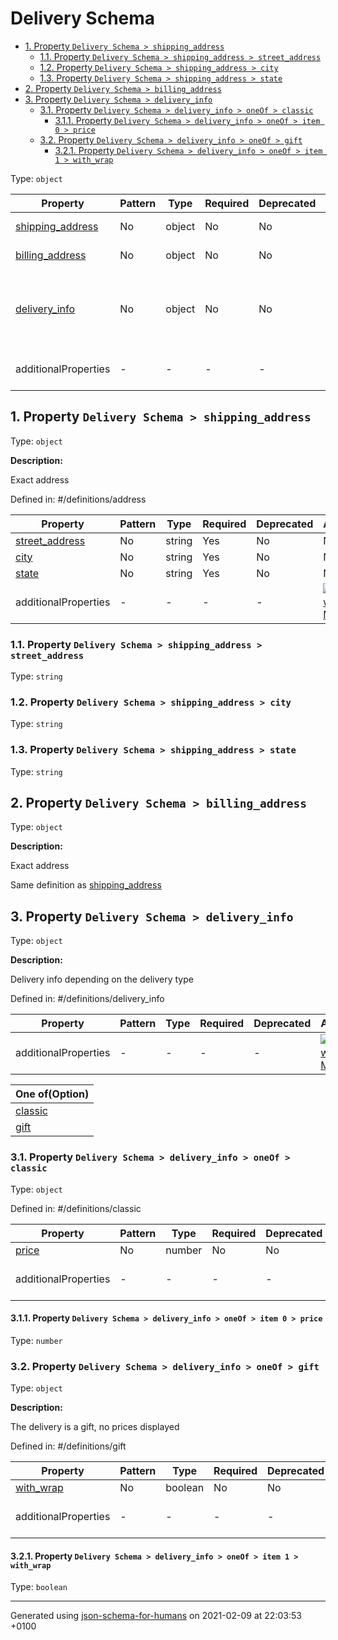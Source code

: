 # Delivery Schema

- [1. Property `Delivery Schema > shipping_address`](#shipping_address)
  - [1.1. Property `Delivery Schema > shipping_address > street_address`](#shipping_address_street_address)
  - [1.2. Property `Delivery Schema > shipping_address > city`](#shipping_address_city)
  - [1.3. Property `Delivery Schema > shipping_address > state`](#shipping_address_state)
- [2. Property `Delivery Schema > billing_address`](#billing_address)
- [3. Property `Delivery Schema > delivery_info`](#delivery_info)
  - [3.1. Property `Delivery Schema > delivery_info > oneOf > classic`](#delivery_info_oneOf_i0)
    - [3.1.1. Property `Delivery Schema > delivery_info > oneOf > item 0 > price`](#delivery_info_oneOf_i0_price)
  - [3.2. Property `Delivery Schema > delivery_info > oneOf > gift`](#delivery_info_oneOf_i1)
    - [3.2.1. Property `Delivery Schema > delivery_info > oneOf > item 1 > with_wrap`](#delivery_info_oneOf_i1_with_wrap)

Type: `object`

| Property | Pattern | Type | Required | Deprecated | Additional | Description |
| -------- | ------- | ---- | -------- | ---------- | ---------- | ----------- |
| [shipping_address](#shipping_address)|No|object|No|No| No|Exact address|
| [billing_address](#billing_address)|No|object|No|No| No|Exact address|
| [delivery_info](#delivery_info)|No|object|No|No| No|Delivery info depending on the delivery type|
  | additionalProperties | - | - | - | - |  [![made-with-Markdown](https://img.shields.io/badge/Any%20type-allowed-green)](# "Additional Properties of any type are allowed.") | - |        

## <a name="shipping_address"></a>1. Property `Delivery Schema > shipping_address`

Type: `object`

**Description:** <p>Exact address</p>

Defined in: #/definitions/address

| Property | Pattern | Type | Required | Deprecated | Additional | Description |
| -------- | ------- | ---- | -------- | ---------- | ---------- | ----------- |
| [street_address](#shipping_address_street_address)|No|string|Yes|No| No|-|
| [city](#shipping_address_city)|No|string|Yes|No| No|-|
| [state](#shipping_address_state)|No|string|Yes|No| No|-|
  | additionalProperties | - | - | - | - |  [![made-with-Markdown](https://img.shields.io/badge/Any%20type-allowed-green)](# "Additional Properties of any type are allowed.") | - |        

### <a name="shipping_address_street_address"></a>1.1. Property `Delivery Schema > shipping_address > street_address`

Type: `string`

### <a name="shipping_address_city"></a>1.2. Property `Delivery Schema > shipping_address > city`

Type: `string`

### <a name="shipping_address_state"></a>1.3. Property `Delivery Schema > shipping_address > state`

Type: `string`

## <a name="billing_address"></a>2. Property `Delivery Schema > billing_address`

Type: `object`

**Description:** <p>Exact address</p>

Same definition as [shipping_address](#shipping_address)

## <a name="delivery_info"></a>3. Property `Delivery Schema > delivery_info`

Type: `object`

**Description:** <p>Delivery info depending on the delivery type</p>

Defined in: #/definitions/delivery_info

| Property | Pattern | Type | Required | Deprecated | Additional | Description |
| -------- | ------- | ---- | -------- | ---------- | ---------- | ----------- |
  | additionalProperties | - | - | - | - |  [![made-with-Markdown](https://img.shields.io/badge/Any%20type-allowed-green)](# "Additional Properties of any type are allowed.") | - |        

| One of(Option) | 
| ---- |
| [classic](#delivery_info_oneOf_i0) |
| [gift](#delivery_info_oneOf_i1) |
### <a name="delivery_info_oneOf_i0"></a>3.1. Property `Delivery Schema > delivery_info > oneOf > classic`
Type: `object`

Defined in: #/definitions/classic

| Property | Pattern | Type | Required | Deprecated | Additional | Description |
| -------- | ------- | ---- | -------- | ---------- | ---------- | ----------- |
| [price](#delivery_info_oneOf_i0_price)|No|number|No|No| No|-|
  | additionalProperties | - | - | - | - |  [![made-with-Markdown](https://img.shields.io/badge/Any%20type-allowed-green)](# "Additional Properties of any type are allowed.") | - |        

#### <a name="delivery_info_oneOf_i0_price"></a>3.1.1. Property `Delivery Schema > delivery_info > oneOf > item 0 > price`

Type: `number`

### <a name="delivery_info_oneOf_i1"></a>3.2. Property `Delivery Schema > delivery_info > oneOf > gift`
Type: `object`

**Description:** <p>The delivery is a gift, no prices displayed</p>

Defined in: #/definitions/gift

| Property | Pattern | Type | Required | Deprecated | Additional | Description |
| -------- | ------- | ---- | -------- | ---------- | ---------- | ----------- |
| [with_wrap](#delivery_info_oneOf_i1_with_wrap)|No|boolean|No|No| No|-|
  | additionalProperties | - | - | - | - |  [![made-with-Markdown](https://img.shields.io/badge/Any%20type-allowed-green)](# "Additional Properties of any type are allowed.") | - |        

#### <a name="delivery_info_oneOf_i1_with_wrap"></a>3.2.1. Property `Delivery Schema > delivery_info > oneOf > item 1 > with_wrap`

Type: `boolean`

----------------------------------------------------------------------------------------------------------------------------
Generated using [json-schema-for-humans](https://github.com/coveooss/json-schema-for-humans) on 2021-02-09 at 22:03:53 +0100